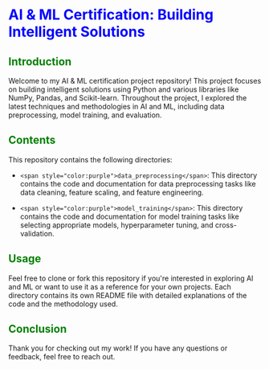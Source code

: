 # <span style="color:blue">AI & ML Certification: Building Intelligent Solutions</span>

## <span style="color:green">Introduction</span>

Welcome to my AI & ML certification project repository! This project focuses on building intelligent solutions using Python and various libraries like NumPy, Pandas, and Scikit-learn. Throughout the project, I explored the latest techniques and methodologies in AI and ML, including data preprocessing, model training, and evaluation. 

## <span style="color:green">Contents</span>

This repository contains the following directories:

- `<span style="color:purple">data_preprocessing</span>`: This directory contains the code and documentation for data preprocessing tasks like data cleaning, feature scaling, and feature engineering.

- `<span style="color:purple">model_training</span>`: This directory contains the code and documentation for model training tasks like selecting appropriate models, hyperparameter tuning, and cross-validation.


## <span style="color:green">Usage</span>

Feel free to clone or fork this repository if you're interested in exploring AI and ML or want to use it as a reference for your own projects. Each directory contains its own README file with detailed explanations of the code and the methodology used.

## <span style="color:green">Conclusion</span>

Thank you for checking out my work! If you have any questions or feedback, feel free to reach out.
